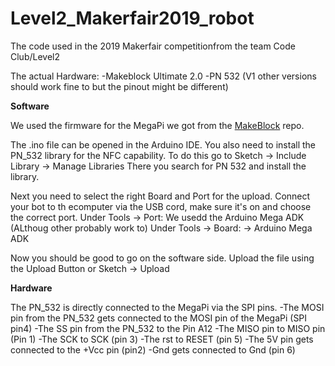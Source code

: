 # Level2_Makerfair2019_robot
The code used in the 2019 Makerfair competitionfrom the team Code Club/Level2

The actual Hardware:
-Makeblock Ultimate 2.0
-PN 532 (V1 other versions should work fine to but the pinout might be different)

**Software**

We used the firmware for the MegaPi we got from the [MakeBlock](https://github.com/Makeblock-official/Makeblock-Libraries/blob/master/examples/Firmware_for_MegaPi/Firmware_for_MegaPi.ino) repo.

The .ino file can be opened in the Arduino IDE.
You also need to install the PN_532 library for the NFC capability.
To do this go to Sketch -> Include Library -> Manage Libraries  There you search for PN 532 and install the library.

Next you need to select the right Board and Port for the upload.
Connect your bot to th ecomputer via the USB cord, make sure it's on and choose the correct port.
Under Tools -> Port: 
We usedd the Arduino Mega ADK (ALthoug other probably work to)
Under Tools -> Board: -> Arduino Mega ADK

Now you should be good to go on the software side.
Upload the file using the Upload Button or Sketch -> Upload

**Hardware**

The PN_532 is directly connected to the MegaPi via the SPI pins.
-The MOSI pin from the PN_532 gets connected to the MOSI pin of the MegaPi (SPI pin4)
-The SS pin from the PN_532 to the Pin A12
-The MISO pin to MISO pin (Pin 1)
-The SCK to SCK (pin 3)
-The rst to RESET (pin 5)
-The 5V pin gets connected to the +Vcc pin (pin2)
-Gnd gets connected to Gnd (pin 6)


